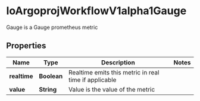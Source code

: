 

# IoArgoprojWorkflowV1alpha1Gauge

Gauge is a Gauge prometheus metric

## Properties

Name | Type | Description | Notes
------------ | ------------- | ------------- | -------------
**realtime** | **Boolean** | Realtime emits this metric in real time if applicable | 
**value** | **String** | Value is the value of the metric | 



